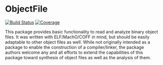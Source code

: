 # ObjectFile

[![Build Status](https://travis-ci.org/staticfloat/ObjectFile.jl.svg?branch=master)](https://travis-ci.org/staticfloat/ObjectFile.jl)
[![Coverage](http://codecov.io/github/staticfloat/ObjectFile.jl/coverage.svg?branch=master)](http://codecov.io/github/staticfloat/ObjectFile.jl?branch=master)

This package provides basic functionality to read and analyze binary object files. It was written with ELF/MachO/COFF in mind, but should be easily adaptable to other object files as well.  While not originally intended as a package to enable the construction of a compiler/linker, the package authors welcome any and all efforts to extend the capabilities of this package toward synthesis of object files as well as the analysis of them.
